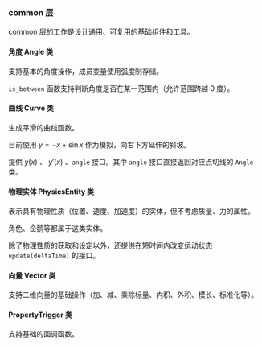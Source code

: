 ### common 层

common 层的工作是设计通用、可复用的基础组件和工具。

#### 角度 Angle 类

支持基本的角度操作，成员变量使用弧度制存储。

`is_between` 函数支持判断角度是否在某一范围内（允许范围跨越 0 度）。

#### 曲线 Curve 类

生成平滑的曲线函数。

目前使用 $y=-x+\sin x$ 作为模拟，向右下方延伸的斜坡。

提供 $y(x)$ 、 $y'(x)$ 、`angle` 接口。其中 `angle` 接口直接返回对应点切线的 `Angle` 类。

#### 物理实体 PhysicsEntity 类

表示具有物理性质（位置、速度、加速度）的实体，但不考虑质量、力的属性。

角色、企鹅等都属于这类实体。

除了物理性质的获取和设定以外，还提供在短时间内改变运动状态 `update(deltaTime)` 的接口。

#### 向量 Vector 类

支持二维向量的基础操作（加、减、乘除标量、内积、外积、模长、标准化等）。

#### PropertyTrigger 类

支持基础的回调函数。